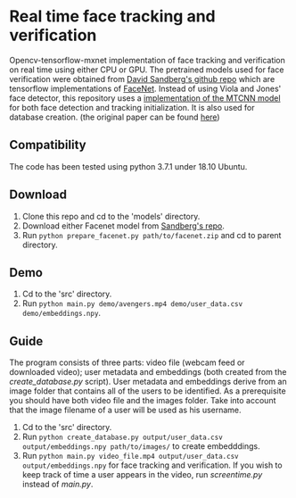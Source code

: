 # Real time face tracking and verification
Opencv-tensorflow-mxnet implementation of face tracking and verification on real time using either CPU or GPU.
The pretrained models used for face verification were obtained from [David Sandberg's github repo](https://github.com/davidsandberg/facenet)
which are tensorflow implementations of [FaceNet](https://arxiv.org/abs/1503.03832).
Instead of using Viola and Jones' face detector, this repository uses a [implementation of the MTCNN model](https://github.com/YYuanAnyVision/mxnet_mtcnn_face_detection) for both face detection and tracking initialization. It is also used for database creation.
(the original paper can be found [here](https://kpzhang93.github.io/MTCNN_face_detection_alignment/paper/spl.pdf))

## Compatibility
The code has been tested using python 3.7.1 under 18.10 Ubuntu.

## Download
1. Clone this repo and cd to the 'models' directory.
2. Download either Facenet model from [Sandberg's repo](https://github.com/davidsandberg/facenet).
3. Run `python prepare_facenet.py path/to/facenet.zip` and cd to parent directory.

## Demo
1. Cd to the 'src' directory.
2. Run `python main.py demo/avengers.mp4 demo/user_data.csv demo/embeddings.npy`.

## Guide
The program consists of three parts: video file (webcam feed or downloaded video); user metadata and embeddings (both created from the *create_database.py* script). User metadata and embeddings derive from an image folder that contains all of the users to be identified. As a prerequisite you should have both video file and the images folder. Take into account that the image filename of a user will be used as his username.
1. Cd to the 'src' directory.
2. Run `python create_database.py output/user_data.csv output/embeddings.npy path/to/images/` to create embedddings.
3. Run `python main.py video_file.mp4 output/user_data.csv output/embeddings.npy` for face tracking and verification. If you wish to keep track of time a user appears in the video, run *screentime.py* instead of *main.py*.
